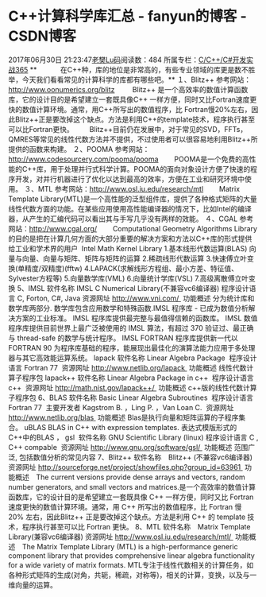# C++计算科学库汇总 - fanyun的博客 - CSDN博客
2017年06月30日 21:23:47[老樊Lu码](https://me.csdn.net/fanyun_01)阅读数：484
所属专栏：[C/C++/C#开发实战365](https://blog.csdn.net/column/details/c-plus-plus-01.html)
**            在C++种，库的地位是非常高的，有些专业领域的库更是数不胜举，今天我们看看常见的计算科学的库都有哪些吧。**
１、Blitz++
参考网站：http://www.oonumerics.org/blitz
　 　Blitz++ 是一个高效率的数值计算函数库，它的设计目的是希望建立一套既具像C++ 一样方便，同时又比Fortran速度更快的数值计算环境。通常，用C++所写出的数值程序，比 Fortran慢20%左右，因此Blitz++正是要改掉这个缺点。方法是利用C++的template技术，程序执行甚至可以比Fortran更快。
　　Blitz++目前仍在发展中，对于常见的SVD，FFTs，QMRES等常见的线性代数方法并不提供，不过使用者可以很容易地利用Blitz++所提供的函数来构建。
２、POOMA
参考网站：http://www.codesourcery.com/pooma/pooma
　　POOMA是一个免费的高性能的C++库，用于处理并行式科学计算。POOMA的面向对象设计方便了快速的程序开发，对并行机器进行了优化以达到最高的效率，方便在工业和研究环境中使用。
３、MTL
参考网站：http://www.osl.iu.edu/research/mtl
　　Matrix Template Library(MTL)是一个高性能的泛型组件库，提供了各种格式矩阵的大量线性代数方面的功能。在某些应用使用高性能编译器的情况下，比如Intel的编译器，从产生的汇编代码可以看出其与手写几乎没有两样的效能。
４、CGAL
参考网站：http://www.cgal.org/
　　Computational Geometry Algorithms Library的目的是把在计算几何方面的大部分重要的解决方案和方法以C++库的形式提供给工业和学术界的用户
 Intel Math Kernel Library
1.基本线形代数运算(BLAS) 向量与向量、向量与矩阵、矩阵与矩阵的运算
2.稀疏线形代数运算
3.快速傅立叶变换(单精度/双精度)(fftw)
4.LAPACK(求解线形方程组、最小方差、特征值、Sylvester方程等)
5.向量数学库(VML)
6.向量统计学库(VSL)
7.高级离散傅立叶变换
5、IMSL
软件名称 IMSL C Numerical Library(不兼容vc6编译器)
程序设计语言 C, Forton, C#, Java
资源网址 http://www.vni.com/ 
功能概述 分为统计库和数学库两部分. 数学库包含应用数学和特殊函数.IMSL 程序库 - 已成为数值分析解决方案的工业标准。 IMSL 程序库提供最完整与最值得信赖的函数库。 IMSL 数值程序库提供目前世界上最广泛被使用的 IMSL 算法，有超过 370 验证过、最正确与 thread-safe 的数学与统计程序。 IMSL FORTRAN 程序库提供新一代以 FORTRAN 90 为程序库基础的程序，能展现出最佳化的演算法能力应用于多处理器与其它高效能运算系统。
lapack
软件名称 Linear Algebra Package 
程序设计语言 Fortran 77 
资源网址 http://www.netlib.org/lapack 
功能概述 线性代数计算子程序包
lapack++
软件名称 Linear Algebra Package in c++ 
程序设计语言 c++ 
资源网址 http://math.nist.gov/lapack++/ 
功能概述 c++版的线性代数计算子程序包
6、BLAS
软件名称 Basic Linear Algebra Subroutines 
程序设计语言 Fortran 77 
主要开发者 Kagstrom B. ，Ling P. ，Van Loan C. 
资源网址 http://www.netlib.org/blas 
功能概述 Blas是执行向量和矩阵运算的子程序集合。
uBLAS
BLAS in C++ with expression templates. 表达式模版形式的 C++中的BLAS ，
gsl 
软件名称 GNU Scientific Library (linux)
程序设计语言 C , C++ compable 
资源网址 http://www.gnu.org/software/gsl/ 
功能概述 范围广泛, 包括数值分析的常见内容
7、Blitz++
软件名称　Blitz++ (不兼容vc6编译器)
资源网址 http://sourceforge.net/project/showfiles.php?group_id=63961 
功能概述　The current versions provide dense arrays and vectors, random number generators, and small vectors and matrices.是一个高效率的数值计算函数库，它的设计目的是希望建立一套既具像 C++ 一样方便，同时又比 Fortran 速度更快的数值计算环境。通常，用 C++ 所写出的数值程序，比 Fortran 慢 20% 左右，因此Blitz++ 正是要改掉这个缺点。方法是利用 C++ 的 template
 技术，程序执行甚至可以比 Fortran 更快。
8、MTL
软件名称　Matrix Template Library(兼容vc6编译器)
资源网址 http://www.osl.iu.edu/research/mtl/ 
功能概述　The Matrix Template Library (MTL) is a high-performance generic component library that provides comprehensive linear algebra functionality for a wide variety of matrix formats. MTL专注于线性代数相关的计算任务，如各种形式矩阵的生成(对角，共轭，稀疏，对称等)，相关的计算，变换，以及与一维向量的运算。
            
